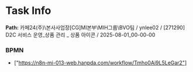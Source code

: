 # Task Info

**Path:** 카페24(주)\본사사업장\[CG]MI본부\MIH그룹\BVO팀 / ynlee02 / [271290] D2C 서비스 운영_상품 관리 _ 상품 아이콘 / 2025-08-01_00-00-00

### BPMN
- ["https://n8n-mi-013-web.hanpda.com/workflow/Tmho0Ai9L5LeGar2"]

